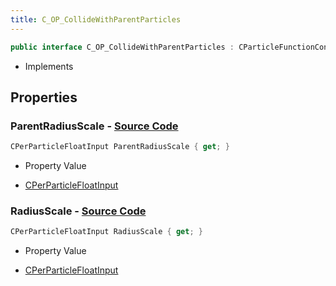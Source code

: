 ```yaml
---
title: C_OP_CollideWithParentParticles
---
```


```csharp
public interface C_OP_CollideWithParentParticles : CParticleFunctionConstraint, CParticleFunction, ISchemaClass<CParticleFunction>, ISchemaClass<CParticleFunctionConstraint>, ISchemaClass<C_OP_CollideWithParentParticles>, ISchemaField, ISchemaClass, INativeHandle
```

- Implements

## Properties

### **ParentRadiusScale** - [Source Code](https://github.com/swiftly-solution/swiftlys2/blob/main/managed/src/SwiftlyS2.Generated/Schemas/Interfaces/C_OP_CollideWithParentParticles.cs#L16)

```csharp
CPerParticleFloatInput ParentRadiusScale { get; }
```

- Property Value

- [CPerParticleFloatInput](/docs/api/shared/schemadefinitions/cperparticlefloatinput)

### **RadiusScale** - [Source Code](https://github.com/swiftly-solution/swiftlys2/blob/main/managed/src/SwiftlyS2.Generated/Schemas/Interfaces/C_OP_CollideWithParentParticles.cs#L18)

```csharp
CPerParticleFloatInput RadiusScale { get; }
```

- Property Value

- [CPerParticleFloatInput](/docs/api/shared/schemadefinitions/cperparticlefloatinput)

